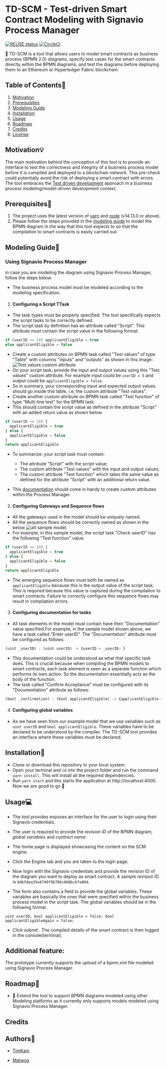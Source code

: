 # TD-SCM - Test-driven Smart Contract Modeling with Signavio Process Manager
[![REUSE status](https://api.reuse.software/badge/github.com/signavio/Test-Driven-Process-Modeling)](https://api.reuse.software/info/github.com/signavio/Test-Driven-Process-Modeling)
[![CircleCI](https://circleci.com/gh/signavio/SCM/tree/master.svg?style=svg&circle-token=63cd7782954c7d813d4527a5466c5bdc7493188d)](https://circleci.com/gh/signavio/SCM/tree/master)

:dart: TD-SCM is a tool that allows users to model smart contracts as business process (BPMN 2.0) diagrams, specify test cases for the smart contracts directly within the BPMN diagrams, and test the diagrams before deploying them to an Ethereum or Hyperledger Fabric blockchain.

## Table of Contents:scroll:

1. [Motivation](#motivation)
2. [Prerequisites](#prerequisites)
3. [Modeling Guide](#modelingguide)
4. [Installation](#installation)
5. [Usage](#usage)
6. [Roadmap](#roadmap)
7. [Credits](#credits)
8. [License](#license)

## Motivation:bulb:

The main motivation behind the conception of this tool is to provide an interface to test the correctness and integrity of a business process model before it is compiled and deployed to a blockchain network. This pre-check could potentially avoid the risk of deploying a smart contract with errors. The tool embraces the [Test driven development](https://en.wikipedia.org/wiki/Test-driven_development) approach in a business process modeling/model-driven development context.

## Prerequisites:memo:

1. The project uses the latest version of [yarn](https://yarnpkg.com/) and [node](https://nodejs.org/en/) (v14.13.0 or above).
2. Please follow the steps provided in the [modeling guide](##modelingguide) to model the BPMN diagram in the way that this tool expects to so that the compilation to smart contracts is easily carried out.

## Modeling Guide:closed_book:

### Using Signavio Process Manager

in case you are modeling the diagram using Signavio Process Manager, follow the steps below.

- The business process model must be modeled according to the modeling specification.

1. #### Configuring a Script TTask

- The task types must be properly specified. The tool specifically expects the script tasks to be correctly defined.
- The script task by definition has an attribute called "Script". This attribute must contain the script value in the following format:

```javascript
if (userID >= 10) applicantEligible = true
else applicantEligible = false
```

- Create a custom attributes on BPMN task called "Test values" of type "Table" with columns "inputs" and "outputs" as shown in this image: ![Test values custom attribute](https://raw.githubusercontent.com/signavio/Test-Driven-Process-Modeling/master/Images/Test%20Values%20attribute.png)
- On your script task, provide the input and output values using this "Test values" custom attribute. For example input could be `userID = 5` and output could be `applicantEligible = false`.
- So in summary, your corresponding input and expected output values should go inside this table, i.e, the custom attribute "Test values".
- Create another custom attribute on BPMN task called "Test function" of type "Multi-line text" for the BPMN task.
- This should contain the script value as defined in the attribute "Script" with an added return value as shown below.

```javascript
if (userID >= 10) {
  applicantEligible = true
} else {
  applicantEligible = false
}
return applicantEligible
```

- To summarize: your script task must contain:

  - The attribute "Script" with the script value;
  - The custom attribute "Test values" with the input and output values;
  - The custom attribute "Test function" which takes the same value as defined for the attribute "Script" with an additional return value.
- This [documentation](https://documentation.signavio.com/suite/en-us/Content/process-manager/userguide/workspace-admin/configure-notations-and-attributes.htm) should come in handy to create custom attributes within the Process Manager.

2. #### Configuring Gateways and Sequence flows

- All the gateways used in the model should be uniquely named.
- All the sequence flows should be correctly named as shown in the below ![alt sample model](https://github.com/signavio/Test-Driven-Process-Modeling/blob/master/Images/sample%20model.png).
- For example, in this sample model, the script task "Check userID" has the following "Test function" value:

```javascript
if (userID >= 10) {
  applicantEligible = true
} else {
  applicantEligible = false
}
return applicantEligible
```

- The emerging sequence flows must both be named as `applicantEligible` because this is the output value of the script task. This is required because this value is captured during the compilation to smart contracts. Failure to correctly configure this sequence flows may result in compilation errors.

3. #### Configuring documentation for tasks

- All task elements in the model must contain have their "Documentation" value specified.For example, in the sample model shown above, we have a task called "Enter userID". The "Documentation" attribute must be configured as follows:

```javascript
(uint _userID) : (uint userID) -> {userID = _userID; }
```

- This documentation could be understood as what that specific task does. This is crucial because when compiling the BPMN models to smart contracts, each task element is seen as a separate function which performs its own action. So the documentation essentially acts as the body of the function.
- The task called "Confirm Acceptance" must be configured with its "Documentation" attribute as follows:

```javascript
(bool _confirmation) : (bool applicantEligible) -> {applicantEligible = _confirmation; }
```

4. #### Configuring global variables

- As we have seen from our example model that we use variables such as `uint userID` and `bool applicantEligible`. These variables have to be declared to be understood by the compiler. The TD-SCM tool provides an interface where these variables must be declared.

## Installation:electric_plug:

- Clone or download this repository to your local system.
- Open your terminal and `cd` into the project folder and run the command `yarn install`. This will install all the required dependencies.
- Run `yarn start` and this starts the application at http://localhost:4000. Now we are good to go :rocket:

## Usage:computer:

- The tool provides exposes an interface for the user to login using their Signavio credentials.
- The user is required to provide the _revision ID_ of the BPMN diagram, _global variables_ and _contract name_.

- The home page is displayed showcasing the content on the SCM engine.

- Click the Engine tab and you are taken to the login page.

- Now login with the Signavio credentials and provide the revision ID of the diagram you want to deploy as smart contract. A sample revision ID is `8dbfdea35e4749f9b786c068bcbfe804`.

- The form also contains a field to provide the global variables. These variables are basically the ones that were specified within the business process model in the script task. The global variables should be in the following format.

```
uint userID; bool applicantEligible = false; bool applicantEligibleAgain = false;
```

- Click _submit_ . The compiled details of the smart contract is then logged in the console(terminal).

## Additional feature:
The prototype currently supports the upload of a bpmn.xml file modeled using Signavio Process Manager.

## Roadmap:checkered_flag:

- 📍 Extend the tool to support BPMN diagrams modeled using other Modeling platforms as it currently only supports models modeled using Signavio Process Manager.

## Credits

## Authors:bust_in_silhouette:

- [TimKam](https://github.com/TimKam/)

- [Matwog](https://github.com/Matwog)
